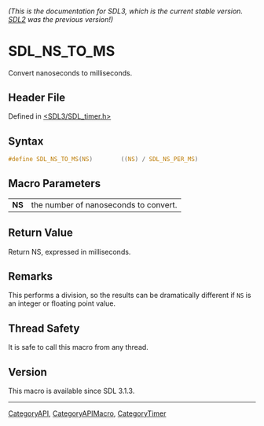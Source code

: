 ###### (This is the documentation for SDL3, which is the current stable version. [SDL2](https://wiki.libsdl.org/SDL2/) was the previous version!)
# SDL_NS_TO_MS

Convert nanoseconds to milliseconds.

## Header File

Defined in [<SDL3/SDL_timer.h>](https://github.com/libsdl-org/SDL/blob/main/include/SDL3/SDL_timer.h)

## Syntax

```c
#define SDL_NS_TO_MS(NS)        ((NS) / SDL_NS_PER_MS)
```

## Macro Parameters

|        |                                       |
| ------ | ------------------------------------- |
| **NS** | the number of nanoseconds to convert. |

## Return Value

Return NS, expressed in milliseconds.

## Remarks

This performs a division, so the results can be dramatically different if
`NS` is an integer or floating point value.

## Thread Safety

It is safe to call this macro from any thread.

## Version

This macro is available since SDL 3.1.3.

----
[CategoryAPI](CategoryAPI), [CategoryAPIMacro](CategoryAPIMacro), [CategoryTimer](CategoryTimer)

